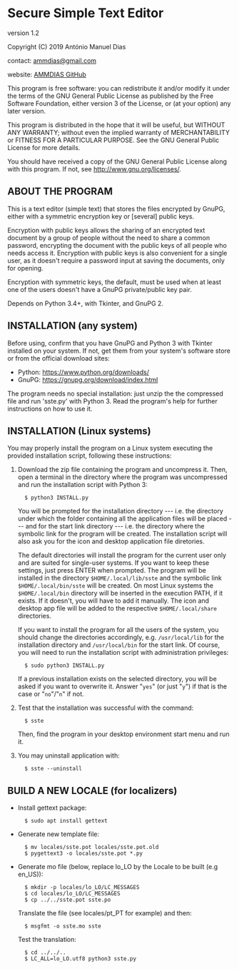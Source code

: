 Secure Simple Text Editor
=========================
version 1.2

Copyright (C) 2019 António Manuel Dias

contact: ammdias@gmail.com

website: [AMMDIAS GitHub](https://github.com/ammdias/sste)

This program is free software: you can redistribute it and/or modify
it under the terms of the GNU General Public License as published by
the Free Software Foundation, either version 3 of the License, or
(at your option) any later version.

This program is distributed in the hope that it will be useful,
but WITHOUT ANY WARRANTY; without even the implied warranty of
MERCHANTABILITY or FITNESS FOR A PARTICULAR PURPOSE.  See the
GNU General Public License for more details.

You should have received a copy of the GNU General Public License
along with this program.  If not, see <http://www.gnu.org/licenses/>.


## ABOUT THE PROGRAM

This is a text editor (simple text) that stores the files encrypted
by GnuPG, either with a symmetric encryption key or [several] public keys.

Encryption with public keys allows the sharing of an encrypted text document
by a group of people without the need to share a common password, encrypting the
document with the public keys of all people who needs access it. Encryption with
public keys is also convenient for a single user, as it doesn't require a
password input at saving the documents, only for opening.

Encryption with symmetric keys, the default, must be used when at least one of
the users doesn't have a GnuPG private/public key pair.

Depends on Python 3.4+, with Tkinter, and GnuPG 2.


## INSTALLATION (any system)

Before using, confirm that you have GnuPG and Python 3 with Tkinter installed
on your system.  If not, get them from your system's software store or from
the official download sites:

* Python: https://www.python.org/downloads/
* GnuPG:  https://gnupg.org/download/index.html

The program needs no special installation: just unzip the the compressed
file and run 'sste.py' with Python 3.  Read the program's help for further
instructions on how to use it.


## INSTALLATION (Linux systems)

You may properly install the program on a Linux system executing the provided
installation script, following these instructions:

1. Download the zip file containing the program and uncompress it. Then, open a
   terminal in the directory where the program was uncompressed and run the
   installation script with Python 3:

         $ python3 INSTALL.py

   You will be prompted for the installation directory --- i.e. the directory
   under which the folder containing all the application files will be placed
   --- and for the start link directory --- i.e. the directory where the
   symbolic link for the program will be created. The installation script
   will also ask you for the icon and desktop application file diretories.

   The default directories will install the program for the current user only
   and are suited for single-user systems.  If you want to keep these
   settings, just press ENTER when prompted.  The program will be installed in
   the directory `$HOME/.local/lib/sste` and the symbolic link
   `$HOME/.local/bin/sste` will be created.  On most Linux systems the
   `$HOME/.local/bin` directory will be inserted in the execution PATH, if it
   exists. If it doesn't, you will have to add it manually. The icon and
   desktop app file will be added to the respective `$HOME/.local/share`
   directories.

   If you want to install the program for all the users of the system, you
   should change the directories accordingly, e.g. `/usr/local/lib` for the
   installation directory and `/usr/local/bin` for the start link.  Of
   course, you will need to run the installation script with administration
   privileges:

         $ sudo python3 INSTALL.py

   If a previous installation exists on the selected directory, you will be
   asked if you want to overwrite it.  Answer "`yes`" (or just "`y`") if that
   is the case or "`no`"/"`n`" if not.
     
2. Test that the installation was successful with the command:

         $ sste

   Then, find the program in your desktop environment start menu and run it.

3. You may uninstall application with:

         $ sste --uninstall


## BUILD A NEW LOCALE (for localizers)

* Install gettext package:

        $ sudo apt install gettext
    
* Generate new template file:

        $ mv locales/sste.pot locales/sste.pot.old
        $ pygettext3 -o locales/sste.pot *.py
    
* Generate mo file (below, replace lo_LO by the Locale to be built (e.g en_US)):

        $ mkdir -p locales/lo_LO/LC_MESSAGES
        $ cd locales/lo_LO/LC_MESSAGES
        $ cp ../../sste.pot sste.po
        
  Translate the file (see locales/pt_PT for example) and then:
  
        $ msgfmt -o sste.mo sste
        
  Test the translation:
  
        $ cd ../../..
        $ LC_ALL=lo_LO.utf8 python3 sste.py
